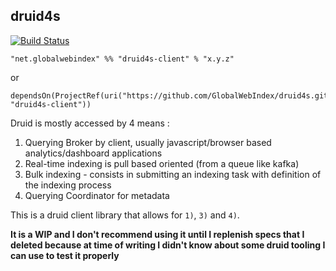 ## druid4s

[![Build Status](https://drone.in.globalwebindex.com/api/badges/GlobalWebIndex/druid4s/status.svg)](https://drone.globalwebindex.com/GlobalWebIndex/druid4s)

```
"net.globalwebindex" %% "druid4s-client" % "x.y.z"
```
or
```
dependsOn(ProjectRef(uri("https://github.com/GlobalWebIndex/druid4s.git#vx.y.x"), "druid4s-client"))
```

Druid is mostly accessed by 4 means : 

1. Querying Broker by client, usually javascript/browser based analytics/dashboard applications
2. Real-time indexing is pull based oriented (from a queue like kafka)
3. Bulk indexing - consists in submitting an indexing task with definition of the indexing process
4. Querying Coordinator for metadata

This is a druid client library that allows for `1)`, `3)` and `4)`.

**It is a WIP and I don't recommend using it until I replenish specs that I deleted because at time of writing I didn't know about some druid tooling I can use to test it properly**